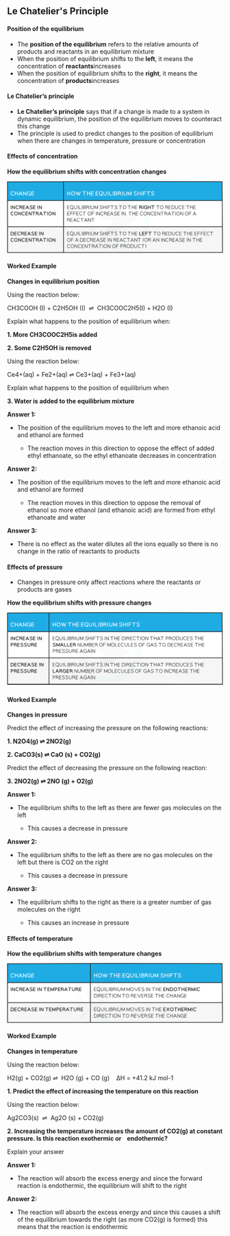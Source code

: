 ## Le Chatelier's Principle

#### Position of the equilibrium

* The **position of the equilibrium** refers to the relative amounts of products and reactants in an equilibrium mixture
* When the position of equilibrium shifts to the **left**, it means the concentration of **reactants**increases
* When the position of equilibrium shifts to the **right**, it means the concentration of **products**increases

#### Le Chatelier’s principle

* **Le Chatelier’s principle** says that if a change is made to a system in dynamic equilibrium, the position of the equilibrium moves to counteract this change
* The principle is used to predict changes to the position of equilibrium when there are changes in temperature, pressure or concentration

#### Effects of concentration

**How the equilibrium shifts with concentration changes**

![](7.2-Effects-of-concentration-table.png)

#### Worked Example

**Changes in equilibrium position**

Using the reaction below:

CH3COOH (I) + C2H5OH (I)  ⇌  CH3COOC2H5(I) + H2O (I)

Explain what happens to the position of equilibrium when:

**1. More CH****3****COOC****2****H****5****is added**

**2. Some C****2****H****5****OH is removed**

Using the reaction below:

Ce4+(aq) + Fe2+(aq) ⇌ Ce3+(aq) + Fe3+(aq)

Explain what happens to the position of equilibrium when

**3. Water is added to the equilibrium mixture**

**Answer 1:**

* The position of the equilibrium moves to the left and more ethanoic acid and ethanol are formed

  + The reaction moves in this direction to oppose the effect of added ethyl ethanoate, so the ethyl ethanoate decreases in concentration

**Answer 2:**

* The position of the equilibrium moves to the left and more ethanoic acid and ethanol are formed

  + The reaction moves in this direction to oppose the removal of ethanol so more ethanol (and ethanoic acid) are formed from ethyl ethanoate and water

**Answer 3:**

* There is no effect as the water dilutes all the ions equally so there is no change in the ratio of reactants to products

#### Effects of pressure

* Changes in pressure only affect reactions where the reactants or products are gases

**How the equilibrium shifts with pressure changes**

![Effects of pressure table, IGCSE & GCSE Chemistry revision notes](7.2-Effects-of-pressure-table.png)

#### Worked Example

**Changes in pressure**

Predict the effect of increasing the pressure on the following reactions:

**1. N****2****O****4****(g) ⇌ 2NO****2****(g)**

**2. CaCO****3****(s) ⇌ CaO (s) + CO****2****(g)**

Predict the effect of decreasing the pressure on the following reaction:

**3. 2NO****2****(g) ⇌ 2NO (g) + O****2****(g)**

**Answer 1:**

* The equilibrium shifts to the left as there are fewer gas molecules on the left

  + This causes a decrease in pressure

**Answer 2:**

* The equilibrium shifts to the left as there are no gas molecules on the left but there is CO2 on the right

  + This causes a decrease in pressure

**Answer 3:**

* The equilibrium shifts to the right as there is a greater number of gas molecules on the right

  + This causes an increase in pressure

#### Effects of temperature

**How the equilibrium shifts with temperature changes**

![Effects of temperature table, IGCSE & GCSE Chemistry revision notes](7.2-Effects-of-temperature-table.png)

#### Worked Example

**Changes in temperature**

Using the reaction below:

H2(g) + CO2(g) ⇌  H2O (g) + CO (g)    ΔH = +41.2 kJ mol-1

**1. Predict the effect of increasing the temperature on this reaction**

Using the reaction below:

Ag2CO3(s)  ⇌  Ag2O (s) + CO2(g)

**2. Increasing the temperature increases the amount of CO****2****(g) at constant pressure. Is this reaction exothermic or    endothermic?**

Explain your answer

**Answer 1:**

* The reaction will absorb the excess energy and since the forward reaction is endothermic, the equilibrium will shift to the right

**Answer 2:**

* The reaction will absorb the excess energy and since this causes a shift of the equilibrium towards the right (as more CO2(g) is formed) this means that the reaction is endothermic